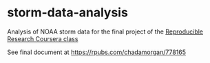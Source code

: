 # storm-data-analysis
Analysis of NOAA storm data for the final project of the [Reproducible Research Coursera class](https://www.coursera.org/learn/reproducible-research)

See final document at https://rpubs.com/chadamorgan/778165
